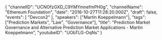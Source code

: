 {
    "channelID": "UCNOfzGXD_C9YMYmnefmPH0g",
    "channelName": "Ethereum Foundation",
    "date": "2016-10-27T11:28:20.000Z",
    "draft": false,
    "events": [
        "Devcon2"
    ],
    "speakers": ["Martin Koeppelmann"],
    "tags": ["Prediction Markets", "Law", "Governance"],
    "title": "Prediction Market Governance and Alternative Prediction Market Applications - Martin Koeppelmann",
    "youtubeID": "UObTLG-OqNs"
}
